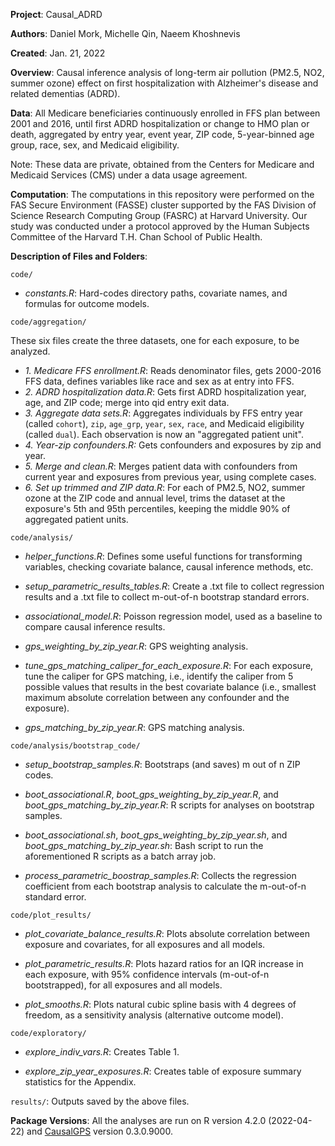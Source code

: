 **Project**: Causal_ADRD

**Authors**: Daniel Mork, Michelle Qin, Naeem Khoshnevis

**Created**: Jan. 21, 2022

**Overview**: Causal inference analysis of long-term air pollution (PM2.5, NO2, summer ozone) effect on first hospitalization with Alzheimer's disease and related dementias (ADRD).

**Data**: All Medicare beneficiaries continuously enrolled in FFS plan between 2001 and 2016, until first ADRD hospitalization or change to HMO plan or death, aggregated by entry year, event year, ZIP code, 5-year-binned age group, race, sex, and Medicaid eligibility.

Note: These data are private, obtained from the Centers for Medicare and Medicaid Services (CMS) under a data usage agreement.

**Computation**: The computations in this repository were performed on the FAS Secure Environment (FASSE) cluster supported by the FAS Division of Science Research Computing Group (FASRC) at Harvard University. Our study was conducted under a protocol approved by the Human Subjects Committee of the Harvard T.H. Chan School of Public Health.

**Description of Files and Folders**: 

`code/`

  - *constants.R*: Hard-codes directory paths, covariate names, and formulas for outcome models.

`code/aggregation/`   

These six files create the three datasets, one for each exposure, to be analyzed.   

  - *1. Medicare FFS enrollment.R*: Reads denominator files, gets 2000-2016 FFS data, defines variables like race and sex as at entry into FFS.
  - *2. ADRD hospitalization data.R*: Gets first ADRD hospitalization year, age, and ZIP code; merge into qid entry exit data.
  - *3. Aggregate data sets.R*: Aggregates individuals by FFS entry year (called `cohort`), `zip`, `age_grp`, `year`, `sex`, `race`, and Medicaid eligibility (called `dual`). Each observation is now an "aggregated patient unit".
  - *4. Year-zip confounders.R:* Gets confounders and exposures by zip and year.
  - *5. Merge and clean.R*: Merges patient data with confounders from current year and exposures from previous year, using complete cases.
  - *6. Set up trimmed and ZIP data.R*: For each of PM2.5, NO2, summer ozone at the ZIP code and annual level, trims the dataset at the exposure's 5th and 95th percentiles, keeping the middle 90\% of aggregated patient units.
    
`code/analysis/`
  
  - *helper_functions.R*: Defines some useful functions for transforming variables, checking covariate balance, causal inference methods, etc.
  
  - *setup_parametric_results_tables.R*: Create a .txt file to collect regression results and a .txt file to collect m-out-of-n bootstrap standard errors.
  
  - *associational_model.R*: Poisson regression model, used as a baseline to compare causal inference results.
  
  - *gps_weighting_by_zip_year.R*: GPS weighting analysis.
    
  - *tune_gps_matching_caliper_for_each_exposure.R*: For each exposure, tune the caliper for GPS matching, i.e., identify the caliper from 5 possible values that results in the best covariate balance (i.e., smallest maximum absolute correlation between any confounder and the exposure).
  
  - *gps_matching_by_zip_year.R*: GPS matching analysis.
  
`code/analysis/bootstrap_code/`
  
  - *setup_bootstrap_samples.R*: Bootstraps (and saves) m out of n ZIP codes.
  
  - *boot_associational.R*, *boot_gps_weighting_by_zip_year.R*, and *boot_gps_matching_by_zip_year.R*: R scripts for analyses on bootstrap samples.
  
  - *boot_associational.sh*, *boot_gps_weighting_by_zip_year.sh*, and *boot_gps_matching_by_zip_year.sh*: Bash script to run the aforementioned R scripts as a batch array job.
  
  - *process_parametric_boostrap_samples.R*: Collects the regression coefficient from each bootstrap analysis to calculate the m-out-of-n standard error.
  
`code/plot_results/`

  - *plot_covariate_balance_results.R*: Plots absolute correlation between exposure and covariates, for all exposures and all models.
    
  - *plot_parametric_results.R*: Plots hazard ratios for an IQR increase in each exposure, with 95% confidence intervals (m-out-of-n bootstrapped), for all exposures and all models.
  
  - *plot_smooths.R*: Plots natural cubic spline basis with 4 degrees of freedom, as a sensitivity analysis (alternative outcome model).
  
`code/exploratory/`

  - *explore_indiv_vars.R*: Creates Table 1.
    
  - *explore_zip_year_exposures.R*: Creates table of exposure summary statistics for the Appendix.

`results/`: Outputs saved by the above files.


**Package Versions**: All the analyses are run on R version 4.2.0 (2022-04-22) and [CausalGPS](https://github.com/cran/CausalGPS) version 0.3.0.9000.
